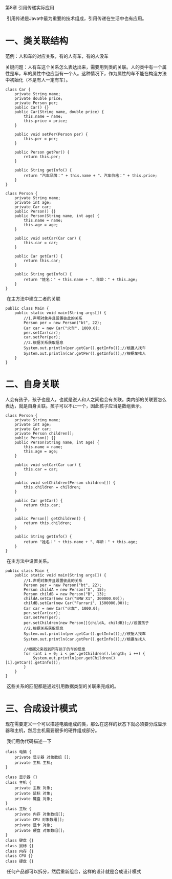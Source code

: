 第8章 引用传递实际应用

​        引用传递是Java中最为重要的技术组成，引用传递在生活中也有应用。

# 一、类关联结构

范例：人和车的对应关系，有的人有车，有的人没车 

关键问题：人有车这个关系怎么表达出来，需要用到类的关联。人的类中有一个属性是车，车的属性中也应当有一个人。这种情况下，作为属性的车不能在构造方法中初始化（不是有人一定有车）。

```
class Car {
    private String name;
    private double price;
    private Person per;
    public Car() {}
    public Car(String name, double price) {
        this.name = name;
        this.price = price;
    }
    
    public void setPer(Person per) {
        this.per = per;
    }
    
    public Person getPer() {
        return this.per;
    }

    public String getInfo() {
        return "汽车品牌：" + this.name + "、汽车价格：" + this.price;
    }
}

class Person {
    private String name;
    private int age;
    private Car car;
    public Person() {}
    public Person(String name, int age) {
        this.name = name;
        this.age = age;
    }
    
    public void setCar(Car car) {
        this.car = car;
    }
    
    public Car getCar() {
        return this.car;
    }

    public String getInfo() {
        return "姓名：" + this.name + "、年龄：" + this.age;
    }
}
```

​        在主方法中建立二者的关联

```
public class Main {
    public static void main(String args[]) {
        //1.声明对象并且设置彼此的关系
        Person per = new Person("bt", 22);
        Car car = new Car("火车", 1000.0);
        per.setCar(car);
        car.setPer(per);
        //2.根据关系获取信息
        System.out.println(per.getCar().getInfo());//根据人找车
        System.out.println(car.getPer().getInfo());//根据车找人
    }
}
```



# 二、自身关联

​        人会有孩子，孩子也是人，也就是说人和人之间也会有关联。类内部的关联要怎么表达，就是自身关联。孩子可以不止一个，因此孩子应当是数组表示。

```
class Person {
    private String name;
    private int age;
    private Car car;
    private Person children[];
    public Person() {}
    public Person(String name, int age) {
        this.name = name;
        this.age = age;
    }

    public void setCar(Car car) {
        this.car = car;
    }
    
    public void setChildren(Person children[]) {
        this.children = children;
    }

    public Car getCar() {
        return this.car;
    }
    
    public Person[] getChildren() {
        return this.children;
    }

    public String getInfo() {
        return "姓名：" + this.name + "、年龄：" + this.age;
    }
}
```

​        在主方法中设置关系。

```
public class Main {
    public static void main(String args[]) {
        //1.声明对象并且设置彼此的关系
        Person per = new Person("bt", 22);
        Person childA = new Person("A", 15);
        Person childB = new Person("B", 13);
        childA.setCar(new Car("BMW X1", 300000.00));
        childB.setCar(new Car("Farrari", 1500000.00));
        Car car = new Car("火车", 1000.0);
        per.setCar(car);
        car.setPer(per);
        per.setChildren(new Person[]{childA, childB});//设置孩子
        //2.根据关系获取信息
        System.out.println(per.getCar().getInfo());//根据人找车
        System.out.println(car.getPer().getInfo());//根据车找人

        //根据父亲找到所有孩子的车的信息
        for (int i = 0; i < per.getChildren().length; i ++) {
            System.out.println(per.getChildren()[i].getCar().getInfo());
        }
    }
}
```

​        这些关系的匹配都是通过引用数据类型的关联来完成的。





# 三、合成设计模式

​        现在需要定义一个可以描述电脑组成的类，那么在这样的状态下就必须要分成显示器和主机，然后主机需要很多的硬件组成部分。

​        我们用伪代码描述一下

```
class 电脑 {
    private 显示器 对象数组 [];
    private 主机 主机;
}

class 显示器 {}
class 主机 {
    private 主板 对象;
    private 鼠标 对象;
    private 键盘 对象;
}
class 主板 {
    private 内存 对象数组[];
    private CPU 对象数组[];
    private 显卡 对象;
    private 硬盘 对象数组[];
}
class 键盘 {}
class 鼠标 {}
class 内存 {}
class CPU {}
class 硬盘 {}
```

​        任何产品都可以拆分，然后重新组合，这样的设计就是合成设计模式